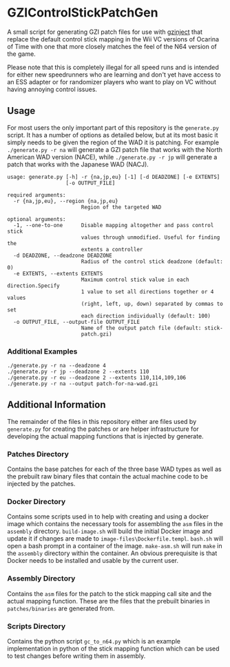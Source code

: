 # GZIControlStickPatchGen

A small script for generating GZI patch files for use with [gzinject](https://github.com/krimtonz/gzinject) that replace the default control stick mapping in the Wii VC versions of Ocarina of Time with one that more closely matches the feel of the N64 version of the game. 

Please note that this is completely illegal for all speed runs and is intended for either new speedrunners who are learning and don't yet have access to an ESS adapter or for randomizer players who want to play on VC without having annoying control issues.

## Usage

For most users the only important part of this repository is the `generate.py` script. It has a number of options as detailed below, but at its most basic it simply needs to be given the region of the WAD it is patching. For example `./generate.py -r na` will generate a GZI patch file that works with the North American WAD version (NACE), while `./generate.py -r jp` will generate a patch that works with the Japanese WAD (NACJ).

```
usage: generate.py [-h] -r {na,jp,eu} [-1] [-d DEADZONE] [-e EXTENTS]
                   [-o OUTPUT_FILE]

required arguments:
  -r {na,jp,eu}, --region {na,jp,eu}
                        Region of the targeted WAD

optional arguments:
  -1, --one-to-one      Disable mapping altogether and pass control stick
                        values through unmodified. Useful for finding the
                        extents a controller
  -d DEADZONE, --deadzone DEADZONE
                        Radius of the control stick deadzone (default: 0)
  -e EXTENTS, --extents EXTENTS
                        Maximum control stick value in each direction.Specify
                        1 value to set all directions together or 4 values
                        (right, left, up, down) separated by commas to set
                        each direction individually (default: 100)
  -o OUTPUT_FILE, --output-file OUTPUT_FILE
                        Name of the output patch file (default: stick-
                        patch.gzi)
```

### Additional Examples

`./generate.py -r na --deadzone 4`  
`./generate.py -r jp --deadzone 2 --extents 110`  
`./generate.py -r eu --deadzone 2 --extents 110,114,109,106`  
`./generate.py -r na --output patch-for-na-wad.gzi`

## Additional Information

The remainder of the files in this repository either are files used by `generate.py` for creating the patches or are helper infrastructure for developing the actual mapping functions that is injected by generate.

### Patches Directory

Contains the base patches for each of the three base WAD types as well as the prebuilt raw binary files that contain the actual machine code to be injected by the patches.

### Docker Directory

Contains some scripts used in to help with creating and using a docker image which contains the necessary tools for assembling the `asm` files in the `assembly` directory. `build-image.sh` will build the initial Docker image and update it if changes are made to `image-files\Dockerfile.templ`. `bash.sh` will open a bash prompt in a container of the image. `make-asm.sh` will run `make` in the `assembly` directory within the container. An obvious prerequisite is that Docker needs to be installed and usable by the current user.

### Assembly Directory

Contains the `asm` files for the patch to the stick mapping call site and the actual mapping function. These are the files that the prebuilt binaries in `patches/binaries` are generated from.

### Scripts Directory

Contains the python script `gc_to_n64.py` which is an example implementation in python of the stick mapping function which can be used to test changes before writing them in assembly.